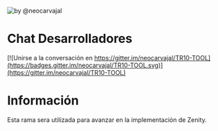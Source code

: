![by @neocarvajal](https://raw.githubusercontent.com/neocarvajal/TR10-TOOL/master/IMAGES/TR10-TOOL-BANNER.png "TR10-TOOL BANNER")

# Chat Desarrolladores 
[![Unirse a la conversación en https://gitter.im/neocarvajal/TR10-TOOL](https://badges.gitter.im/neocarvajal/TR10-TOOL.svg)](https://gitter.im/neocarvajal/TR10-TOOL)

# Información
Esta rama sera utilizada para avanzar en la implementación de Zenity.
